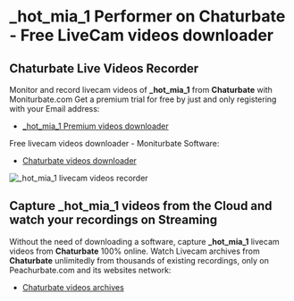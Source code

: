 # _hot_mia_1 Performer on Chaturbate - Free LiveCam videos downloader

## Chaturbate Live Videos Recorder

Monitor and record livecam videos of **_hot_mia_1** from **Chaturbate** with Moniturbate.com
Get a premium trial for free by just and only registering with your Email address:
* [_hot_mia_1 Premium videos downloader](https://moniturbate.com/request-demo-licence-key.html)

Free livecam videos downloader - Moniturbate Software:
* [Chaturbate videos downloader](https://moniturbate.com/moniturbate-download-software.html)

![_hot_mia_1 livecam videos recorder](https://peachurnet.com/templates/moniturbate-software.png)


## Capture _hot_mia_1 videos from the Cloud and watch your recordings on Streaming

Without the need of downloading a software, capture **_hot_mia_1** livecam videos from **Chaturbate** 100% online.
Watch Livecam archives from **Chaturbate** unlimitedly from thousands of existing recordings, only on Peachurbate.com and its websites network:
* [Chaturbate videos archives](https://peachurnet.com/)